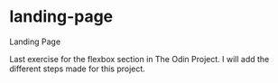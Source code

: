 # landing-page

Landing Page

Last exercise for the flexbox section in The Odin Project. I will add the different steps made for this project.
